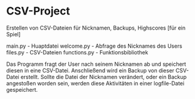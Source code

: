 # CSV-Project
Erstellen von CSV-Dateien für Nicknamen, Backups, Highscores [für ein Spiel]

main.py - Huaptdatei
welcome.py - Abfrage des Nicknames des Users
files.py - CSV-Dateien
functions.py - Funktionsbibliothek

Das Programm fragt der User nach seinem Nicknamen ab und speichert diesen in eine CSV-Datei.
Anschließend wird ein Backup von dieser CSV-Datei erstellt.
Sollte die Datei der Nicknamen verändert, oder ein Backup angestoßen worden sein,
werden diese Aktivitäten in einer logfile-Datei gespeichert.
